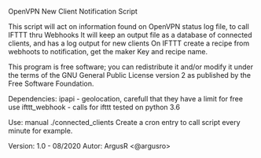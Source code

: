    OpenVPN New Client Notification Script

   This script will act on information found on OpenVPN status log file, to call IFTTT thru Webhooks
   It will keep an output file as a database of connected clients, and has a log output for new clients
   On IFTTT create a recipe from webhoots to notification, get the maker Key and recipe name.

   This program is free software; you can redistribute it and/or
   modify it under the terms of the GNU General Public License
   version 2 as published by the Free Software Foundation.

   Dependencies: ipapi - geolocation, carefull that they have a limit for free use
		 ifttt_webhook - calls for ifttt
                 tested on python 3.6

   Use: manual ./connected_clients
   Create a cron entry to call script every minute for example.

   Version: 1.0 - 08/2020
   Autor: ArgusR <@argusro>
